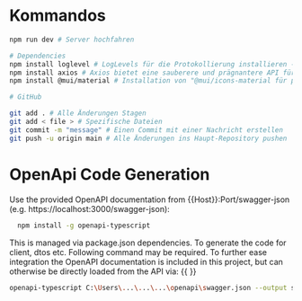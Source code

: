 # Kommandos 

```bash
npm run dev # Server hochfahren 

# Dependencies
npm install loglevel # LogLevels für die Protokollierung installieren -> src/utils/logger.js 
npm install axios # Axios bietet eine sauberere und prägnantere API für HTTP-Anfragen im Vergleich zur Fetch-API.
npm install @mui/material # Installation von "@mui/icons-material für page.tsx

# GitHub 

git add . # Alle Änderungen Stagen 
git add < file > # Spezifische Dateien    
git commit -m "message" # Einen Commit mit einer Nachricht erstellen
git push -u origin main # Alle Änderungen ins Haupt-Repository pushen 
```

# OpenApi Code Generation

Use the provided OpenAPI documentation from {{Host}}:Port/swagger-json (e.g. https://localhost:3000/swagger-json):
```bash
  npm install -g openapi-typescript
```
This is managed via package.json dependencies. 
To generate the code for client, dtos etc. Following command may be required.
To further ease integration the OpenAPI documentation is included in this project, but can otherwise be directly loaded from the API via: {{ }}

```bash
openapi-typescript C:\Users\...\...\...\openapi\swagger.json --output src/api.ts
```
